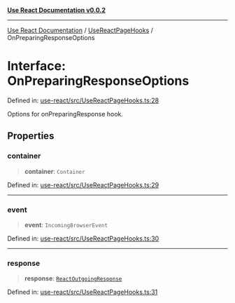 [**Use React Documentation v0.0.2**](../../README.md)

***

[Use React Documentation](../../modules.md) / [UseReactPageHooks](../README.md) / OnPreparingResponseOptions

# Interface: OnPreparingResponseOptions

Defined in: [use-react/src/UseReactPageHooks.ts:28](https://github.com/stonemjs/use-react/blob/9a749b225241b8e0ac2a5483904ca8322927b1d4/src/UseReactPageHooks.ts#L28)

Options for onPreparingResponse hook.

## Properties

### container

> **container**: `Container`

Defined in: [use-react/src/UseReactPageHooks.ts:29](https://github.com/stonemjs/use-react/blob/9a749b225241b8e0ac2a5483904ca8322927b1d4/src/UseReactPageHooks.ts#L29)

***

### event

> **event**: `IncomingBrowserEvent`

Defined in: [use-react/src/UseReactPageHooks.ts:30](https://github.com/stonemjs/use-react/blob/9a749b225241b8e0ac2a5483904ca8322927b1d4/src/UseReactPageHooks.ts#L30)

***

### response

> **response**: [`ReactOutgoingResponse`](../../declarations/type-aliases/ReactOutgoingResponse.md)

Defined in: [use-react/src/UseReactPageHooks.ts:31](https://github.com/stonemjs/use-react/blob/9a749b225241b8e0ac2a5483904ca8322927b1d4/src/UseReactPageHooks.ts#L31)
